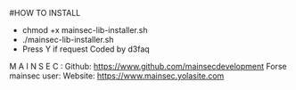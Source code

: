 ﻿#HOW TO INSTALL
- chmod +x mainsec-lib-installer.sh
- ./mainsec-lib-installer.sh 
- Press Y if request
     Coded by d3faq

M A I N S E C   :
Github: https://www.github.com/mainsecdevelopment
Forse mainsec user:
Website: https://www.mainsec.yolasite.com
